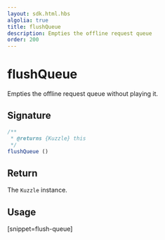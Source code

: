 ```yaml
---
layout: sdk.html.hbs
algolia: true
title: flushQueue
description: Empties the offline request queue
order: 200
---
```


# flushQueue

Empties the offline request queue without playing it.

## Signature

```javascript
/**
 * @returns {Kuzzle} this
 */
flushQueue ()
```

## Return

The `Kuzzle` instance.

## Usage

[snippet=flush-queue]

